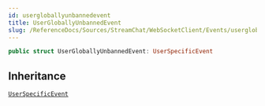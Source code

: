 ```yaml
---
id: usergloballyunbannedevent 
title: UserGloballyUnbannedEvent
slug: /ReferenceDocs/Sources/StreamChat/WebSocketClient/Events/usergloballyunbannedevent
---
```


``` swift
public struct UserGloballyUnbannedEvent: UserSpecificEvent 
```

## Inheritance

[`UserSpecificEvent`](UserSpecificEvent)
